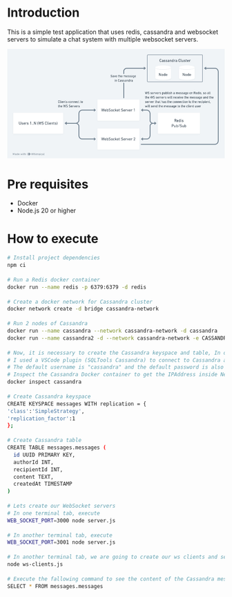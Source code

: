 # Introduction

This is a simple test application that uses redis, cassandra and websocket servers to simulate a chat system with multiple websocket servers.

![Chat System Design](.screenshots/chat-system-design.png)

# Pre requisites
- Docker
- Node.js 20 or higher

# How to execute

```bash
# Install project dependencies
npm ci

# Run a Redis docker container
docker run --name redis -p 6379:6379 -d redis

# Create a docker network for Cassandra cluster
docker network create -d bridge cassandra-network

# Run 2 nodes of Cassandra
docker run --name cassandra --network cassandra-network -d cassandra
docker run --name cassandra2 -d --network cassandra-network -e CASSANDRA_SEEDS=cassandra cassandra

# Now, it is necessary to create the Cassandra keyspace and table, In order to do that
# I used a VSCode plugin (SQLTools Cassandra) to connect to Cassandra and execute the fallowing commands
# The default username is "cassandra" and the default password is also "cassandra"
# Inspect the Cassandra Docker container to get the IPAddress inside NetworkSettings to be able to connect to Cassandra
docker inspect cassandra

# Create Cassandra keyspace 
CREATE KEYSPACE messages WITH replication = {
'class':'SimpleStrategy',
'replication_factor':1
};

# Create Cassandra table
CREATE TABLE messages.messages (
  id UUID PRIMARY KEY,
  authorId INT,
  recipientId INT,
  content TEXT,
  createdAt TIMESTAMP
)

# Lets create our WebSocket servers
# In one terminal tab, execute
WEB_SOCKET_PORT=3000 node server.js

# In another terminal tab, execute
WEB_SOCKET_PORT=3001 node server.js

# In another terminal tab, we are going to create our ws clients and send the messages from one user to another
node ws-clients.js

# Execute the fallowing command to see the content of the Cassandra messages table
SELECT * FROM messages.messages

```

